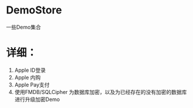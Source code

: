 # DemoStore
一些Demo集合

# 详细：
1. Apple ID登录
2. Apple 内购
3. Apple Pay支付
4. 使用FMDB/SQLCipher 为数据库加密，以及为已经存在的没有加密的数据库进行升级加密Demo